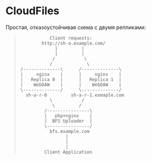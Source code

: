 # CloudFiles

Простая, отказоустойчивая схема с двумя репликами:

>```
>            Client requests:
>         http://sh-a.example.com/
>              |         |
>              |         |
>             /           \
>            /             \
>/--------------\      /--------------\
>|     nginx    |      |     nginx    |
>|   Replica 0  |      |   Replica 1  |
>|    WebDAW    |      |    WebDAW    |
>\--------------/      \--------------/
>   sh-a-r-0         sh-a-r-1.exmaple.com
>            \           /
>             \         /
>          /----------------\
>          |   php+nginx    |
>          |  BFS Uploader  |
>          \----------------/
>            bfs.example.com
>                  |
>                  |
>                  |
>          Client Application
>```

